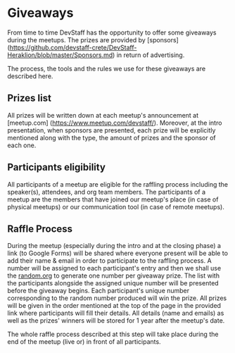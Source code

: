 # Giveaways
From time to time DevStaff has the opportunity to offer some giveaways during 
the meetups. The prizes are provided by [sponsors]
(https://github.com/devstaff-crete/DevStaff-Heraklion/blob/master/Sponsors.md) 
in return of advertising.

The process, the tools and the rules we use for these giveaways are described here.

## Prizes list
All prizes will be written down at each meetup's announcement at [meetup.com]
(https://www.meetup.com/devstaff/). Moreover, at the intro presentation, when 
sponsors are presented, each prize will be explicitly mentioned along with the 
type, the amount of prizes and the sponsor of each one.

## Participants eligibility
All participants of a meetup are eligible for the raffling process including 
the speaker(s), attendees, and org team members. The participants of a meetup 
are the members that have joined our meetup's place (in case of physical 
meetups) or our communication tool (in case of remote meetups).

## Raffle Process
During the meetup (especially during the intro and at the closing phase) a 
link (to Google Forms) will be shared where everyone present will be able to 
add their name & email in order to participate to the raffling process. A 
number will be assigned to each participant's entry and then we shall use the 
[random.org](https://www.random.org/) to generate one number per giveaway 
prize. The list with the participants alongside the assigned unique number 
will be presented before the giveaway begins. Each participant's unique number 
corresponding to the random number produced will win the prize. All prizes 
will be given in the order mentioned at the top of the page in the provided 
link where participants will fill their details. All details (name and emails) 
as well as the prizes' winners will be stored for 1 year after the meetup's 
date.

The whole raffle process described at this step will take place during the end 
of the meetup (live or) in front of all participants.

